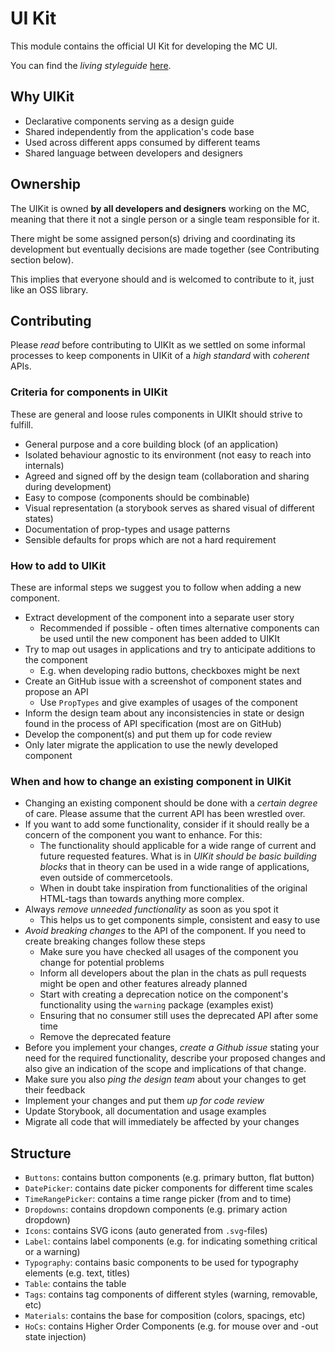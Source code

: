 # UI Kit

This module contains the official UI Kit for developing the MC UI.

You can find the _living styleguide_ [here](https://mc.escemo.com/styleguide).

## Why UIKit

* Declarative components serving as a design guide
* Shared independently from the application's code base
* Used across different apps consumed by different teams
* Shared language between developers and designers

## Ownership

The UIKit is owned **by all developers and designers** working on the MC,
meaning that there it not a single person or a single team responsible for it.

There might be some assigned person(s) driving and coordinating its development
but eventually decisions are made together (see Contributing section below).

This implies that everyone should and is welcomed to contribute to it, just like
an OSS library.

## Contributing

Please _read_ before contributing to UIKIt as we settled on some informal
processes to keep components in UIKit of a _high standard_ with _coherent_ APIs.

### Criteria for components in UIKit

These are general and loose rules components in UIKIt should strive to fulfill.

* General purpose and a core building block (of an application)
* Isolated behaviour agnostic to its environment (not easy to reach into
  internals)
* Agreed and signed off by the design team (collaboration and sharing during
  development)
* Easy to compose (components should be combinable)
* Visual representation (a storybook serves as shared visual of different
  states)
* Documentation of prop-types and usage patterns
* Sensible defaults for props which are not a hard requirement

### How to add to UIKit

These are informal steps we suggest you to follow when adding a new component.

* Extract development of the component into a separate user story
  * Recommended if possible - often times alternative components can be used
    until the new component has been added to UIKIt
* Try to map out usages in applications and try to anticipate additions to the
  component
  * E.g. when developing radio buttons, checkboxes might be next
* Create an GitHub issue with a screenshot of component states and propose an
  API
  * Use `PropTypes` and give examples of usages of the component
* Inform the design team about any inconsistencies in state or design found in
  the process of API specification (most are on GitHub)
* Develop the component(s) and put them up for code review
* Only later migrate the application to use the newly developed component

### When and how to change an existing component in UIKit

* Changing an existing component should be done with a _certain degree_ of care.
  Please assume that the current API has been wrestled over.
* If you want to add some functionality, consider if it should really be a
  concern of the component you want to enhance. For this:
  * The functionality should applicable for a wide range of current and future
    requested features. What is in _UIKit should be basic building blocks_ that
    in theory can be used in a wide range of applications, even outside of
    commercetools.
  * When in doubt take inspiration from functionalities of the original
    HTML-tags than towards anything more complex.
* Always _remove unneeded functionality_ as soon as you spot it
  * This helps us to get components simple, consistent and easy to use
* _Avoid breaking changes_ to the API of the component. If you need to create
  breaking changes follow these steps
  * Make sure you have checked all usages of the component you change for
    potential problems
  * Inform all developers about the plan in the chats as pull requests might be
    open and other features already planned
  * Start with creating a deprecation notice on the component's functionality
    using the `warning` package (examples exist)
  * Ensuring that no consumer still uses the deprecated API after some time
  * Remove the deprecated feature
* Before you implement your changes, _create a Github issue_ stating your need
  for the required functionality, describe your proposed changes and also give
  an indication of the scope and implications of that change.
* Make sure you also _ping the design team_ about your changes to get their
  feedback
* Implement your changes and put them _up for code review_
* Update Storybook, all documentation and usage examples
* Migrate all code that will immediately be affected by your changes

## Structure

* `Buttons`: contains button components (e.g. primary button, flat button)
* `DatePicker`: contains date picker components for different time scales
* `TimeRangePicker`: contains a time range picker (from and to time)
* `Dropdowns`: contains dropdown components (e.g. primary action dropdown)
* `Icons`: contains SVG icons (auto generated from `.svg`-files)
* `Label`: contains label components (e.g. for indicating something critical or
  a warning)
* `Typography`: contains basic components to be used for typography elements
  (e.g. text, titles)
* `Table`: contains the table
* `Tags`: contains tag components of different styles (warning, removable, etc)
* `Materials`: contains the base for composition (colors, spacings, etc)
* `HoCs`: contains Higher Order Components (e.g. for mouse over and -out state
  injection)
